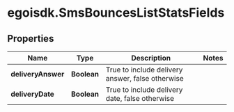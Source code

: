 # egoisdk.SmsBouncesListStatsFields

## Properties

Name | Type | Description | Notes
------------ | ------------- | ------------- | -------------
**deliveryAnswer** | **Boolean** | True to include delivery answer, false otherwise | 
**deliveryDate** | **Boolean** | True to include delivery date, false otherwise | 


